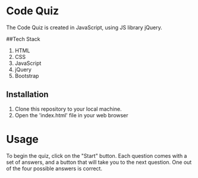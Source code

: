 # Code Quiz

The Code Quiz is created in JavaScript, using JS library jQuery. 

##Tech Stack

1. HTML
2. CSS
3. JavaScript
4. jQuery
5. Bootstrap

## Installation 
1. Clone this repository to your local machine. 
2. Open the 'index.html' file in your web browser  

# Usage 

To begin the quiz, click on the "Start" button. Each question comes with a set of answers, and a button that will take you to the next question. One out of the four possible answers is correct.
